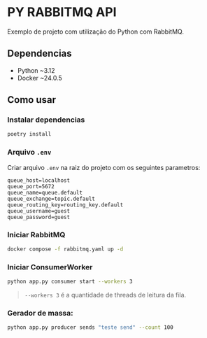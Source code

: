 # PY RABBITMQ API
Exemplo de projeto com utilização do Python com RabbitMQ.

## Dependencias
- Python ~3.12
- Docker ~24.0.5

## Como usar
### Instalar dependencias
```sh
poetry install
```

### Arquivo `.env`
Criar arquivo `.env` na raiz do projeto com os seguintes parametros:
```
queue_host=localhost
queue_port=5672
queue_name=queue.default
queue_exchange=topic.default
queue_routing_key=routing_key.default
queue_username=guest
queue_password=guest
``` 

### Iniciar RabbitMQ
```sh
docker compose -f rabbitmq.yaml up -d
```

### Iniciar ConsumerWorker
```sh
python app.py consumer start --workers 3
```
> `--workers 3` é a quantidade de threads de leitura da fila.


### Gerador de massa:
```sh
python app.py producer sends "teste send" --count 100
```
